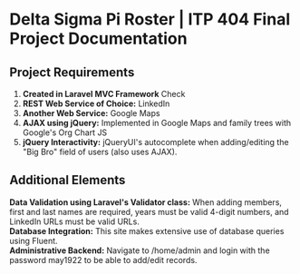 # Delta Sigma Pi Roster | ITP 404 Final Project Documentation

## Project Requirements
1. **Created in Laravel MVC Framework** Check  
2. **REST Web Service of Choice:** LinkedIn  
3. **Another Web Service:** Google Maps  
4. **AJAX using jQuery:** Implemented in Google Maps and family trees with Google's Org Chart JS  
5. **jQuery Interactivity:** jQueryUI's autocomplete when adding/editing the "Big Bro" field of users (also uses AJAX).

## Additional Elements
**Data Validation using Laravel's Validator class:** When adding members, first and last names are required, years must be valid 4-digit numbers, and LinkedIn URLs must be valid URLs.  
**Database Integration:** This site makes extensive use of database queries using Fluent.  
**Administrative Backend:** Navigate to /home/admin and login with the password may1922 to be able to add/edit records.  
